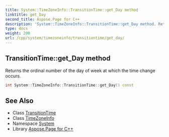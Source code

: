 ```yaml
---
title: System::TimeZoneInfo::TransitionTime::get_Day method
linktitle: get_Day
second_title: Aspose.Page for C++
description: 'System::TimeZoneInfo::TransitionTime::get_Day method. Returns the ordinal number of the day of week at which the time change occurs in C++.'
type: docs
weight: 200
url: /cpp/system/timezoneinfo/transitiontime/get_day/
---
```

## TransitionTime::get_Day method


Returns the ordinal number of the day of week at which the time change occurs.

```cpp
int System::TimeZoneInfo::TransitionTime::get_Day() const
```

## See Also

* Class [TransitionTime](../)
* Class [TimeZoneInfo](../../)
* Namespace [System](../../../)
* Library [Aspose.Page for C++](../../../../)
